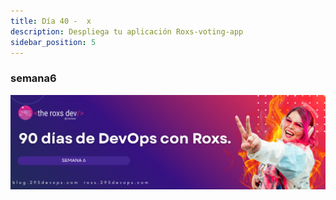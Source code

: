 ```yaml
---
title: Día 40 -  x
description: Despliega tu aplicación Roxs-voting-app
sidebar_position: 5
---
```


### semana6
![](../../static/images/banner/6.png)